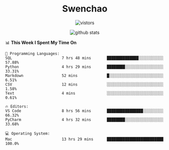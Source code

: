 <h1 align="center">Swenchao</h3>

<p align="center">
  <img src="https://visitor-badge.glitch.me/badge?page_id=Swenchao" alt="vistors" />
</p>

<p align="center">
  <img src="https://github-readme-stats.vercel.app/api?username=Swenchao&count_private=true&show_icons=true&theme=vue-dark&hide_title=true" alt="github stats" />
</p>

<!--START_SECTION:waka-->
📊 **This Week I Spent My Time On** 

```text
💬 Programming Languages: 
SQL                      7 hrs 48 mins       ██████████████░░░░░░░░░░░   57.88% 
Python                   4 hrs 29 mins       ████████░░░░░░░░░░░░░░░░░   33.31% 
Markdown                 52 mins             █░░░░░░░░░░░░░░░░░░░░░░░░   6.51% 
CSV                      12 mins             ░░░░░░░░░░░░░░░░░░░░░░░░░   1.58% 
Text                     4 mins              ░░░░░░░░░░░░░░░░░░░░░░░░░   0.61%

🔥 Editors: 
VS Code                  8 hrs 56 mins       ████████████████░░░░░░░░░   66.32% 
PyCharm                  4 hrs 32 mins       ████████░░░░░░░░░░░░░░░░░   33.68%

💻 Operating System: 
Mac                      13 hrs 29 mins      █████████████████████████   100.0%

```


<!--END_SECTION:waka-->
